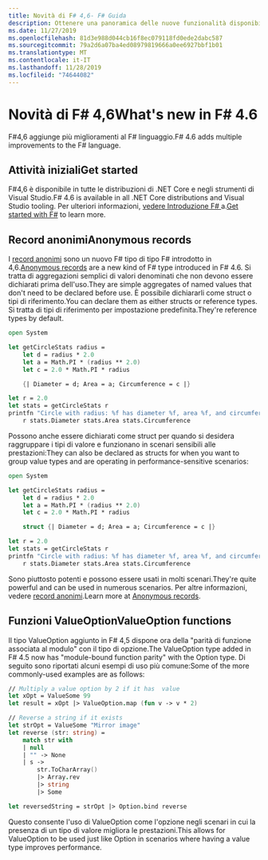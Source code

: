 ```yaml
---
title: Novità di F# 4,6- F# Guida
description: Ottenere una panoramica delle nuove funzionalità disponibili in F# 4,6.
ms.date: 11/27/2019
ms.openlocfilehash: 81d3e988d044cb16f8ec079118fd0ede2dabc587
ms.sourcegitcommit: 79a2d6a07ba4ed08979819666a0ee6927bbf1b01
ms.translationtype: MT
ms.contentlocale: it-IT
ms.lasthandoff: 11/28/2019
ms.locfileid: "74644082"
---
```

# <a name="whats-new-in-f-46"></a><span data-ttu-id="bb76b-103">Novità di F# 4,6</span><span class="sxs-lookup"><span data-stu-id="bb76b-103">What's new in F# 4.6</span></span>

<span data-ttu-id="bb76b-104">F#4,6 aggiunge più miglioramenti al F# linguaggio.</span><span class="sxs-lookup"><span data-stu-id="bb76b-104">F# 4.6 adds multiple improvements to the F# language.</span></span>

## <a name="get-started"></a><span data-ttu-id="bb76b-105">Attività iniziali</span><span class="sxs-lookup"><span data-stu-id="bb76b-105">Get started</span></span>

<span data-ttu-id="bb76b-106">F#4,6 è disponibile in tutte le distribuzioni di .NET Core e negli strumenti di Visual Studio.</span><span class="sxs-lookup"><span data-stu-id="bb76b-106">F# 4.6 is available in all .NET Core distributions and Visual Studio tooling.</span></span> <span data-ttu-id="bb76b-107">Per ulteriori informazioni, [vedere Introduzione F# ](../get-started/index.md) a.</span><span class="sxs-lookup"><span data-stu-id="bb76b-107">[Get started with F#](../get-started/index.md) to learn more.</span></span>

## <a name="anonymous-records"></a><span data-ttu-id="bb76b-108">Record anonimi</span><span class="sxs-lookup"><span data-stu-id="bb76b-108">Anonymous records</span></span>

<span data-ttu-id="bb76b-109">I [record anonimi](../language-reference/anonymous-records.md) sono un nuovo F# tipo di tipo F# introdotto in 4,6.</span><span class="sxs-lookup"><span data-stu-id="bb76b-109">[Anonymous records](../language-reference/anonymous-records.md) are a new kind of F# type introduced in F# 4.6.</span></span> <span data-ttu-id="bb76b-110">Si tratta di aggregazioni semplici di valori denominati che non devono essere dichiarati prima dell'uso.</span><span class="sxs-lookup"><span data-stu-id="bb76b-110">They are simple aggregates of named values that don't need to be declared before use.</span></span> <span data-ttu-id="bb76b-111">È possibile dichiararli come struct o tipi di riferimento.</span><span class="sxs-lookup"><span data-stu-id="bb76b-111">You can declare them as either structs or reference types.</span></span> <span data-ttu-id="bb76b-112">Si tratta di tipi di riferimento per impostazione predefinita.</span><span class="sxs-lookup"><span data-stu-id="bb76b-112">They're reference types by default.</span></span>

```fsharp
open System

let getCircleStats radius =
    let d = radius * 2.0
    let a = Math.PI * (radius ** 2.0)
    let c = 2.0 * Math.PI * radius

    {| Diameter = d; Area = a; Circumference = c |}

let r = 2.0
let stats = getCircleStats r
printfn "Circle with radius: %f has diameter %f, area %f, and circumference %f"
    r stats.Diameter stats.Area stats.Circumference
```

<span data-ttu-id="bb76b-113">Possono anche essere dichiarati come struct per quando si desidera raggruppare i tipi di valore e funzionano in scenari sensibili alle prestazioni:</span><span class="sxs-lookup"><span data-stu-id="bb76b-113">They can also be declared as structs for when you want to group value types and are operating in performance-sensitive scenarios:</span></span>

```fsharp
open System

let getCircleStats radius =
    let d = radius * 2.0
    let a = Math.PI * (radius ** 2.0)
    let c = 2.0 * Math.PI * radius

    struct {| Diameter = d; Area = a; Circumference = c |}

let r = 2.0
let stats = getCircleStats r
printfn "Circle with radius: %f has diameter %f, area %f, and circumference %f"
    r stats.Diameter stats.Area stats.Circumference
```

<span data-ttu-id="bb76b-114">Sono piuttosto potenti e possono essere usati in molti scenari.</span><span class="sxs-lookup"><span data-stu-id="bb76b-114">They're quite powerful and can be used in numerous scenarios.</span></span> <span data-ttu-id="bb76b-115">Per altre informazioni, vedere [record anonimi](../language-reference/anonymous-records.md).</span><span class="sxs-lookup"><span data-stu-id="bb76b-115">Learn more at [Anonymous records](../language-reference/anonymous-records.md).</span></span>

## <a name="valueoption-functions"></a><span data-ttu-id="bb76b-116">Funzioni ValueOption</span><span class="sxs-lookup"><span data-stu-id="bb76b-116">ValueOption functions</span></span>

<span data-ttu-id="bb76b-117">Il tipo ValueOption aggiunto in F# 4,5 dispone ora della "parità di funzione associata al modulo" con il tipo di opzione.</span><span class="sxs-lookup"><span data-stu-id="bb76b-117">The ValueOption type added in F# 4.5 now has "module-bound function parity" with the Option type.</span></span> <span data-ttu-id="bb76b-118">Di seguito sono riportati alcuni esempi di uso più comune:</span><span class="sxs-lookup"><span data-stu-id="bb76b-118">Some of the more commonly-used examples are as follows:</span></span>

```fsharp
// Multiply a value option by 2 if it has  value
let xOpt = ValueSome 99
let result = xOpt |> ValueOption.map (fun v -> v * 2)

// Reverse a string if it exists
let strOpt = ValueSome "Mirror image"
let reverse (str: string) =
    match str with
    | null
    | "" -> None
    | s ->
        str.ToCharArray()
        |> Array.rev
        |> string
        |> Some

let reversedString = strOpt |> Option.bind reverse
```

<span data-ttu-id="bb76b-119">Questo consente l'uso di ValueOption come l'opzione negli scenari in cui la presenza di un tipo di valore migliora le prestazioni.</span><span class="sxs-lookup"><span data-stu-id="bb76b-119">This allows for ValueOption to be used just like Option in scenarios where having a value type improves performance.</span></span>
